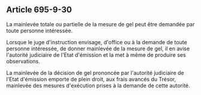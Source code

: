 Article 695-9-30
----
La mainlevée totale ou partielle de la mesure de gel peut être demandée par
toute personne intéressée.

Lorsque le juge d'instruction envisage, d'office ou à la demande de toute
personne intéressée, de donner mainlevée de la mesure de gel, il en avise
l'autorité judiciaire de l'Etat d'émission et la met à même de produire ses
observations.

La mainlevée de la décision de gel prononcée par l'autorité judiciaire de l'Etat
d'émission emporte de plein droit, aux frais avancés du Trésor, mainlevée des
mesures d'exécution prises à la demande de cette autorité.
